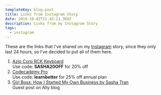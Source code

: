 ```yaml
---
templateKey: blog-post
title: Links from Instagram Story
date: 2019-10-02T21:45:11.368Z
description: Links from my Instagram Story
tags:
  - instagram
---
```

These are the links that I've shared on my [Instagram](https://www.instagram.com/sasha.codes) story, since they only last 24 hours, so I've decided to put all of them here. 

1. [Azio Corp RCK Keyboard](https://aziocorp.com/collections/keyboard/products/rck?variant=13401223823403)\
   Use code: **SASHA20OFF** for 20% off
2. [Codecademy Pro](https://www.codecademy.com/pro/membership)\
   Use code: **learnbetter** for 25% off annual plan
3. [Girl Boss: How I Started My Own Business by Sasha Tran](https://www.ally.com/do-it-right/trends/tips-for-starting-and-growing-your-own-business/)\
   Guest post on Ally blog
